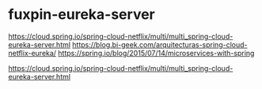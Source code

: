 # fuxpin-eureka-server

https://cloud.spring.io/spring-cloud-netflix/multi/multi_spring-cloud-eureka-server.html
https://blog.bi-geek.com/arquitecturas-spring-cloud-netflix-eureka/
https://spring.io/blog/2015/07/14/microservices-with-spring

https://cloud.spring.io/spring-cloud-netflix/multi/multi_spring-cloud-eureka-server.html